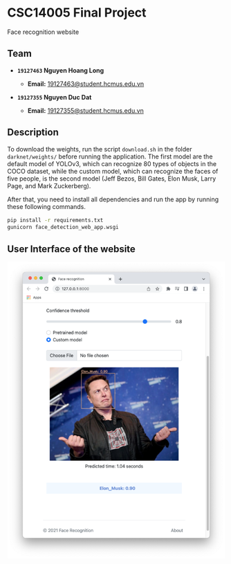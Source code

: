 # CSC14005 Final Project
Face recognition website

## Team
- **`19127463` Nguyen Hoang Long**
  - **Email:** 19127463@student.hcmus.edu.vn

- **`19127355` Nguyen Duc Dat**
  - **Email:** 19127355@student.hcmus.edu.vn

## Description
To download the weights, run the script `download.sh` in the folder `darknet/weights/` before running the application. The first model are the default model of YOLOv3, which can recognize 80 types of objects in the COCO dataset, while the custom model, which can recognize the faces of five people, is the second model (Jeff Bezos, Bill Gates, Elon Musk, Larry Page, and Mark Zuckerberg).

After that, you need to install all dependencies and run the app by running these following commands.

```sh
pip install -r requirements.txt
gunicorn face_detection_web_app.wsgi
```

## User Interface of the website
![](./img.png)